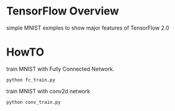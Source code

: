 # TensorFlow Overview

simple MNIST exmples to show major features of TensorFlow 2.0

# HowTO
train MNIST with Fully Connected Network.
```
python fc_train.py
```

train MNIST with conv2d network
```
python conv_train.py
```